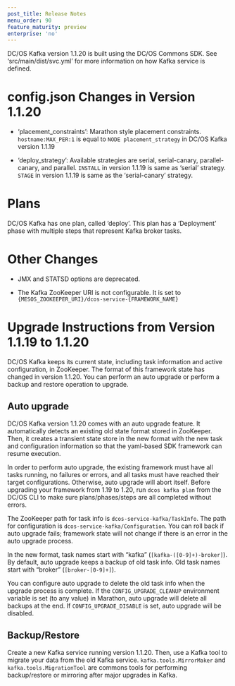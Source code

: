 ```yaml
---
post_title: Release Notes
menu_order: 90
feature_maturity: preview
enterprise: 'no'
---
```


DC/OS Kafka version 1.1.20 is built using the DC/OS Commons SDK. See ‘src/main/dist/svc.yml’ for more information on how Kafka service is defined.

# config.json Changes in Version 1.1.20

 - ‘placement_constraints’:  Marathon style placement constraints. `hostname:MAX_PER:1` is equal to `NODE placement_strategy` in DC/OS Kafka version 1.1.19

 - ‘deploy_strategy’: Available strategies are serial, serial-canary, parallel-canary, and parallel. `INSTALL` in version 1.1.19 is same as ‘serial’ strategy. `STAGE` in version 1.1.19 is same as the ‘serial-canary’ strategy.

# Plans
DC/OS Kafka has one plan, called ‘deploy’. This plan has a  ‘Deployment’ phase with multiple steps that represent Kafka broker tasks.

# Other Changes
 
 - JMX and STATSD options are deprecated.

 - The Kafka ZooKeeper URI is not configurable. It is set to `{MESOS_ZOOKEEPER_URI}/dcos-service-{FRAMEWORK_NAME}`
 
# Upgrade Instructions from Version 1.1.19 to 1.1.20

DC/OS Kafka keeps its current state, including task information and active configuration, in ZooKeeper. The format of this framework state has changed in version 1.1.20. You can perform an auto upgrade or perform a backup and restore operation to upgrade.

## Auto upgrade

DC/OS Kafka version 1.1.20 comes with an auto upgrade feature. It automatically detects an existing old state format stored in ZooKeeper. Then, it creates a transient state store in the new format with the new task and configuration information so that the yaml-based SDK framework can resume execution.

In order to perform auto upgrade, the existing framework must have all tasks running, no failures or errors, and all tasks must have reached their target configurations. Otherwise, auto upgrade will abort itself. Before upgrading your framework from 1.19 to 1.20, run `dcos kafka plan` from the DC/OS CLI to make sure plans/phases/steps are all completed without errors.

The ZooKeeper path for task info is `dcos-service-kafka/TaskInfo`. The path for configuration is `dcos-service-kafka/Configuration`. You can roll back if auto upgrade fails; framework state will not change if there is an error in the auto upgrade process.

In the new format, task names start with “kafka” (`[kafka-([0-9]+)-broker]`). By default, auto upgrade keeps a backup of old task info. Old task names start with “broker” (`[broker-[0-9]+]`).

You can configure auto upgrade to delete the old task info when the upgrade process is complete. If the `CONFIG_UPGRADE_CLEANUP` environment variable is set (to any value) in Marathon, auto upgrade will delete all backups at the end. If `CONFIG_UPGRADE_DISABLE` is set, auto upgrade will be disabled.

## Backup/Restore

Create a new Kafka service running version 1.1.20. Then, use a Kafka tool to migrate your data from the old Kafka service. `kafka.tools.MirrorMaker` and `kafka.tools.MigrationTool` are commons tools for performing backup/restore or mirroring after major upgrades in Kafka.



